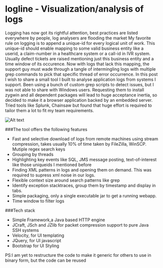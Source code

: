 logline - Visualization/analysis of logs
=======

Logging has now got its rightful attention, best practices are listed everywhere by people, log analysers are flooding the market
My favorite rule on logging is to append a unique-id for every logical unit of work. This unique-id should enable mapping to some valid business entity like a userid, a claim-number in a healthcare system or a call-id in IVR system. Usually defect tickets are raised mentioning just this business entity and a time window of its occurence. Now with logs that lack this mapping, the support guy must wade through a tangle of intermingling logs with multiple grep commands to pick that specific thread of error occurrence.
In this post I wish to share a small tool I built to analyse application logs from systems I support. Been using a bunch of custom grep scripts to detect issues, but I was not able to share with Windows users. Requesting them to install zygwin and all dependent packages will lead to huge acceptance inertia, so decided to make it a browser application backed by an embedded server. Tried tools like Splunk, Chainsaw but found that huge effort is required to tailor them a lot to fit my team requirements.

![Alt text](http://vijayrc.com//posts//logline/logline.jpg)

###The tool offers the following features
* Fast and selective download of logs from remote machines using stream compression, takes usually 10% of time taken by FileZilla, WinSCP.
Mutiple regex search keys
* Grouping by threads
* Highlighting key events like SQL, JMS message posting, text-of-interest like those uniqueids I mentioned before
* Finding XML patterns in logs and opening them on demand. This was required to supress xml noise in our logs.
* Flexible context size around search patterns like grep
* Identify exception stacktraces, group them by timestamp and display in tabs.
* Simple packaging, only a single executable jar to get a running webapp.
* Time window to filter logs

###Tech stack
* Simple Framework,a Java based HTTP engine
* JCraft, JSch and JZlib for packet compression support to pure Java SSH systems
* Velocity, for UI templating
* JQuery, for UI javascript
* Bootstrap for UI Styling

PS:I am yet to restructure the code to make it generic for others to use in binary form, but the code can be reused
